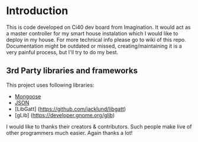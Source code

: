 # Introduction
  This is code developed on Ci40 dev board from Imagination. It would act as a master controller for my smart house instalation which I would like to deploy in my house. For more technical info please go to wiki of this repo. Documentation might be outdated or missed, creating/maintaining it is a very painful process, but I'll try to do my best.

## 3rd Party libraries and frameworks

This project uses following libraries:
* [Mongoose](https://github.com/cesanta/mongoose)
* [JSON](https://github.com/nlohmann/json)
* [LibGatt] (https://github.com/jacklund/libgatt)
* [gLib] (https://developer.gnome.org/glib)

I would like to thanks their creators & contributors. Such people make live of other programmers much easier. Again thanks a lot!
